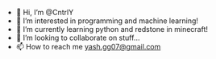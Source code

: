 - 👋 Hi, I’m @CntrlY
- 👀 I’m interested in programming and machine learning!
- 🌱 I’m currently learning python and redstone in minecraft!
- 💞️ I’m looking to collaborate on stuff...
- 📫 How to reach me yash.gg07@gmail.com

<!---
CntrlY/CntrlY is a ✨ special ✨ repository because its `README.md` (this file) appears on your GitHub profile.
You can click the Preview link to take a look at your changes.
--->
